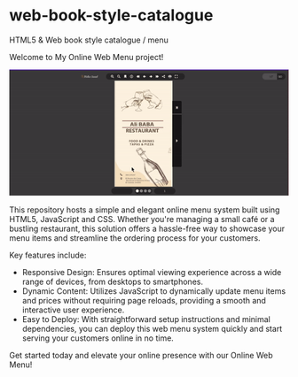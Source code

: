 # web-book-style-catalogue
HTML5 &amp; Web book style catalogue / menu


Welcome to My Online Web Menu project!

![Example GIF](static.files.com/demo_img.gif)

This repository hosts a simple and elegant online menu system built using HTML5, JavaScript and CSS. Whether you're managing a small café or a bustling restaurant, this solution offers a hassle-free way to showcase your menu items and streamline the ordering process for your customers.

Key features include:
- Responsive Design: Ensures optimal viewing experience across a wide range of devices, from desktops to smartphones.
- Dynamic Content: Utilizes JavaScript to dynamically update menu items and prices without requiring page reloads, providing a smooth and interactive user experience.
- Easy to Deploy: With straightforward setup instructions and minimal dependencies, you can deploy this web menu system quickly and start serving your customers online in no time.

Get started today and elevate your online presence with our Online Web Menu!
